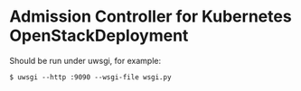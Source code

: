Admission Controller for Kubernetes OpenStackDeployment
=======================================================

Should be run under uwsgi, for example:

`$ uwsgi --http :9090 --wsgi-file wsgi.py`
